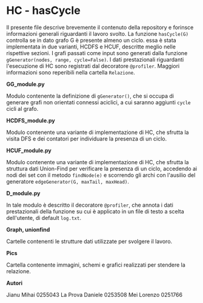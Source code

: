 # HC - hasCycle

Il presente file descrive brevemente il contenuto della repository e forinsce informazioni generali riguardanti il lavoro svolto.
La funzione ``hasCycle(G)`` controlla se in dato grafo G è presente almeno un ciclo. essa è stata implementata in due varianti, HCDFS e HCUF, descritte meglio nelle rispettive sezioni.
I grafi passati come input sono generati dalla funzione ``gGenerator(nodes, range, cycle=False)``. 
I dati prestazionali riguardanti l'esecuzione di HC sono registrati dal decoratore ``@profiler``.
Maggiori informazioni sono reperibili nella cartella ``Relazione``.

**GG_module.py**

Modulo contenente la definizione di ``gGenerator()``, che si occupa di generare grafi non orientati connessi aciclici, a cui saranno aggiunti ``cycle`` cicli al grafo.

**HCDFS_module.py**

Modulo contenente una variante di implementazione di HC, che sfrutta la visita DFS e dei contatori per individuare la presenza di un ciclo.

**HCUF_module.py**

Modulo contenente una variante di implementazione di HC, che sfrutta la struttura dati Union-Find per verificare la presenza di un ciclo, accedendo ai nodi dei set con il metodo ``findNode(e)`` e scorrendo gli archi con l'ausilio del generatore ``edgeGenerator(G, maxTail, maxHead)``.

**D_module.py**

In tale modulo è descritto il decoratore ``@profiler``, che annota i dati prestazionali della funzione su cui è applicato in un file di testo a scelta dell'utente, di default ``log.txt``.

**Graph, unionfind**

Cartelle contenenti le strutture dati utilizzate per svolgere il lavoro.

**Pics**

Cartella contenente immagini, schemi e grafici realizzati per stendere la relazione. 

**Autori**

Jianu    Mihai    0255043
La Prova Daniele  0253508
Mei      Lorenzo  0251766
